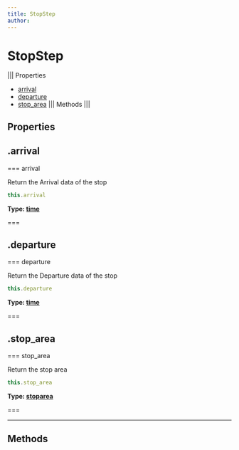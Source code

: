 ```yaml
---
title: StopStep
author:
---
```


# StopStep

||| Properties
- [arrival](#arrival)
- [departure](#departure)
- [stop_area](#stop_area)
||| Methods
|||
## Properties
## .arrival

=== arrival

Return the Arrival data of the stop


```javascript
this.arrival
```
**Type: [time](../structures/time)**

===

## .departure

=== departure

Return the Departure data of the stop


```javascript
this.departure
```
**Type: [time](../structures/time)**

===

## .stop_area

=== stop_area

Return the stop area


```javascript
this.stop_area
```
**Type: [stoparea](../structures/stoparea)**

===

---
## Methods
